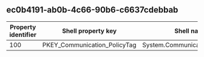## ec0b4191-ab0b-4c66-90b6-c6637cdebbab

Property identifier | Shell property key | Shell name | Alias
--- | --- | --- | ---
100 | PKEY_Communication_PolicyTag | System.Communication.PolicyTag | 

